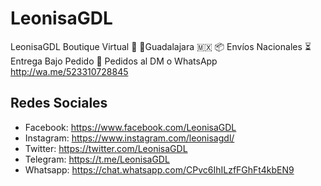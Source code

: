 # LeonisaGDL

LeonisaGDL Boutique Virtual 👙
📍Guadalajara 🇲🇽
📦 Envíos Nacionales
⏳ Entrega Bajo Pedido
📲 Pedidos al DM o WhatsApp http://wa.me/523310728845

## Redes Sociales

- Facebook:
https://www.facebook.com/LeonisaGDL
- Instagram:
https://www.instagram.com/leonisagdl/
- Twitter:
https://twitter.com/LeonisaGDL
- Telegram:
https://t.me/LeonisaGDL
- Whatsapp:
https://chat.whatsapp.com/CPvc6IhILzfFGhFt4kbEN9
